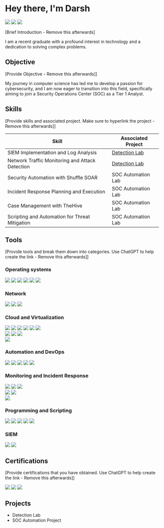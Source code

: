 # Hey there, I'm Darsh
<a href="https://linkedin.com/in/darshhd"><img src="https://img.shields.io/badge/-LinkedIn-0072b1?&style=for-the-badge&logo=linkedin&logoColor=white" /></a>
<a href="mailto:darshdevraj77@gmail.com"><img src="https://img.shields.io/badge/Gmail-D14836?style=for-the-badge&logo=gmail&logoColor=white" /></a>
<a href="https://github.com/darshhd"><img src="https://img.shields.io/badge/github-%23121011.svg?style=for-the-badge&logo=github&logoColor=white" /></a>

[Brief Introduction - Remove this afterwards]

I am a recent graduate with a profound interest in technology and a dedication to solving complex problems.

## Objective
[Provide Objective - Remove this afterwards]]

My journey in computer science has led me to develop a passion for cybersecurity, and I am now eager to transition into this field, specifically aiming to join a Security Operations Center (SOC) as a Tier 1 Analyst.

## Skills
[Provide skills and associated project. Make sure to hyperlink the project - Remove this afterwards]]

| Skill                                         | Associated Project         |
|-----------------------------------------------|----------------------------|
| SIEM Implementation and Log Analysis          | <a href="https://google.com">Detection Lab</a>|
| Network Traffic Monitoring and Attack Detection | <a href="https://google.com">Detection Lab</a>|
| Security Automation with Shuffle SOAR         | SOC Automation Lab|
| Incident Response Planning and Execution      | SOC Automation Lab|
| Case Management with TheHive                  | SOC Automation Lab|
| Scripting and Automation for Threat Mitigation | SOC Automation Lab|

## Tools
[Provide tools and break them down into categories. Use ChatGPT to help create the link - Remove this afterwards]]

### Operating systems
<div>
    <img src="https://img.shields.io/badge/Red%20Hat-EE0000?style=for-the-badge&logo=redhat&logoColor=white" />
    <img src="https://img.shields.io/badge/Ubuntu-E95420?style=for-the-badge&logo=ubuntu&logoColor=white" />
    <img src="https://img.shields.io/badge/Kali-268BEE?style=for-the-badge&logo=kalilinux&logoColor=white" />
    <img src="https://img.shields.io/badge/Linux%20Mint-87CF3E?style=for-the-badge&logo=Linux%20Mint&logoColor=white" />
    <img src="https://img.shields.io/badge/Windows%20Server-0078D6?style=for-the-badge&logo=windows11&logoColor=white" />
    <img src="https://img.shields.io/badge/macOS-000000?style=for-the-badge&logo=apple&logoColor=white" />
</div>

### Network
<div>
    <img src="https://img.shields.io/badge/Cisco-1F8AC1?style=for-the-badge&logo=cisco&logoColor=white" />
    <img src="https://img.shields.io/badge/-Wireshark-1679A7?&style=for-the-badge&logo=Wireshark&logoColor=white" />
    <img src="https://img.shields.io/badge/Snort-FF0000?style=for-the-badge&logo=snort&logoColor=white" />
</div>

### Cloud and Virtualization
<div>
    <img src="https://img.shields.io/badge/AWS-%23FF9900.svg?style=for-the-badge&logo=amazon-aws&logoColor=white" />
    <img src="https://img.shields.io/badge/AWS%20S3-%23FF9900.svg?style=for-the-badge&logo=amazon-aws&logoColor=white" />
    <img src="https://img.shields.io/badge/AWS%20EC2-%23FF9900.svg?style=for-the-badge&logo=amazon-aws&logoColor=white" />
    <img src="https://img.shields.io/badge/AWS%20IAM-%23FF9900.svg?style=for-the-badge&logo=amazon-aws&logoColor=white" />
    <img src="https://img.shields.io/badge/AWS%20VPC-%23FF9900.svg?style=for-the-badge&logo=amazon-aws&logoColor=white" />
    <img src="https://img.shields.io/badge/AWS%20Route%2053-%23FF9900.svg?style=for-the-badge&logo=amazon-aws&logoColor=white" />
    <br>
    <img src="https://img.shields.io/badge/Microsoft%20Azure-0078D4?style=for-the-badge&logo=microsoft-azure&logoColor=white" />
    <img src="https://img.shields.io/badge/Azure%20Active%20Directory-0078D4?style=for-the-badge&logo=microsoft-azure&logoColor=white" />
    <img src="https://img.shields.io/badge/Hyper--V-0078D4?style=for-the-badge&logo=microsoft&logoColor=white" />
    <br>
    <img src="https://img.shields.io/badge/VMware%20vSphere-607078?style=for-the-badge&logo=vmware&logoColor=white" />
</div>

### Automation and DevOps
<div>
    <img src="https://img.shields.io/badge/ansible-%231A1918.svg?style=for-the-badge&logo=ansible&logoColor=white" />
    <img src="https://img.shields.io/badge/Terraform-7B42BC?style=for-the-badge&logo=terraform&logoColor=white" />
    <img src="https://img.shields.io/badge/Docker-2496ED?style=for-the-badge&logo=docker&logoColor=white" />
    <img src="https://img.shields.io/badge/Jenkins-D24939?style=for-the-badge&logo=jenkins&logoColor=white" />
    <img src="https://img.shields.io/badge/Kubernetes-326CE5?style=for-the-badge&logo=kubernetes&logoColor=white" />
</div>

### Monitoring and Incident Response
<div>
    <img src="https://img.shields.io/badge/Prometheus-E6522C?style=for-the-badge&logo=prometheus&logoColor=white" />
    <img src="https://img.shields.io/badge/Grafana-F46800?style=for-the-badge&logo=grafana&logoColor=white" />
    <img src="https://img.shields.io/badge/CrowdStrike-00A1E4?style=for-the-badge&logo=crowdstrike&logoColor=white" />
    <br>
    <img src="https://img.shields.io/badge/EnCase-005B8A?style=for-the-badge&logo=encase&logoColor=white" />
    <img src="https://img.shields.io/badge/FTK%20Imager-005B8A?style=for-the-badge&logo=ftk-imager&logoColor=white" />
    <br>
    <img src="https://img.shields.io/badge/-Microsoft_Defender_for_Endpoint-00A4EF?&style=for-the-badge&logo=Microsoft&logoColor=white" />
</div>

### Programming and Scripting
<div>
    <img src="https://img.shields.io/badge/python-3670A0?style=for-the-badge&logo=python&logoColor=ffdd54" />
    <img src="https://img.shields.io/badge/bash_script-%23121011.svg?style=for-the-badge&logo=gnu-bash&logoColor=white" />
    <img src="https://img.shields.io/badge/yaml-%23ffffff.svg?style=for-the-badge&logo=yaml&logoColor=151515" />
    <img src="https://img.shields.io/badge/mysql-4479A1.svg?style=for-the-badge&logo=mysql&logoColor=white" />
    <img src="https://img.shields.io/badge/MariaDB-003545?style=for-the-badge&logo=mariadb&logoColor=white" />

</div>

### SIEM
<div>
    <img src="https://img.shields.io/badge/-Splunk-000000?&style=for-the-badge&logo=Splunk&logoColor=white" />
    <img src="https://img.shields.io/badge/-Microsoft_Sentinel-0078D4?&style=for-the-badge&logo=Microsoft&logoColor=white" />
</div>

## Certifications
[Provide certifications that you have obtained. Use ChatGPT to help create the link - Remove this afterwards]]
<div>
<img src="https://img.shields.io/badge/-Security%2B-FF0000?&style=for-the-badge&logo=CompTIA&logoColor=white" />
<img src="https://img.shields.io/badge/CISSP-9B1D20?style=for-the-badge&logo=isc2&logoColor=white" />
<img src="https://img.shields.io/badge/Red%20Hat%20Certified%20System%20Administrator-EE0000?style=for-the-badge&logo=redhat&logoColor=white" />

</div>

## Projects
- Detection Lab
- SOC Automation Project

